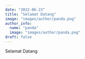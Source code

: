 ```yaml
---
date: "2022-06-23"
title: "Selamat Datang"
image: "images/author/panda.png"
author_info: 
  name: "panda"
  image: "images/author/panda.png"
draft: false
---
```

Selamat Datang
